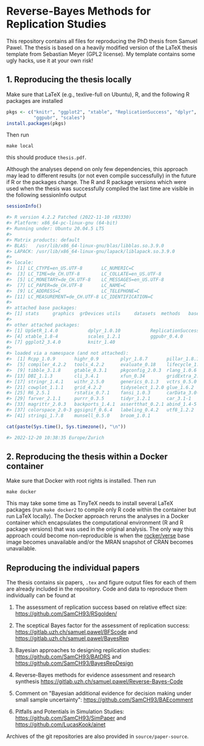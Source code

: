 # Reverse-Bayes Methods for Replication Studies

This repository contains all files for reproducing the PhD thesis from Samuel
Pawel. The thesis is based on a heavily modified version of the LaTeX thesis
template from Sebastian Meyer (GPL2 license). My template contains some ugly
hacks, use it at your own risk!


## 1. Reproducing the thesis locally

Make sure that LaTeX (e.g., texlive-full on Ubuntu), R, and the following R
packages are installed

```r
pkgs <- c("knitr", "ggplot2", "xtable", "ReplicationSuccess", "dplyr", "UpSetR",
          "ggpubr", "scales")
install.packages(pkgs)
```

Then run 

```
make local
```

this should produce `thesis.pdf`. 


Although the analyses depend on only few dependencies, this approach may lead to
different results (or not even compile successfully) in the future if R or the
packages change. The R and R package versions which were used when the thesis
was successfully compiled the last time are visible in the following sessionInfo
output

```r
sessionInfo()

#> R version 4.2.2 Patched (2022-11-10 r83330)
#> Platform: x86_64-pc-linux-gnu (64-bit)
#> Running under: Ubuntu 20.04.5 LTS
#> 
#> Matrix products: default
#> BLAS:   /usr/lib/x86_64-linux-gnu/blas/libblas.so.3.9.0
#> LAPACK: /usr/lib/x86_64-linux-gnu/lapack/liblapack.so.3.9.0
#> 
#> locale:
#>  [1] LC_CTYPE=en_US.UTF-8       LC_NUMERIC=C              
#>  [3] LC_TIME=de_CH.UTF-8        LC_COLLATE=en_US.UTF-8    
#>  [5] LC_MONETARY=de_CH.UTF-8    LC_MESSAGES=en_US.UTF-8   
#>  [7] LC_PAPER=de_CH.UTF-8       LC_NAME=C                 
#>  [9] LC_ADDRESS=C               LC_TELEPHONE=C            
#> [11] LC_MEASUREMENT=de_CH.UTF-8 LC_IDENTIFICATION=C       
#> 
#> attached base packages:
#> [1] stats     graphics  grDevices utils     datasets  methods   base     
#> 
#> other attached packages:
#> [1] UpSetR_1.4.0           dplyr_1.0.10           ReplicationSuccess_1.2
#> [4] xtable_1.8-4           scales_1.2.1           ggpubr_0.4.0          
#> [7] ggplot2_3.4.0          knitr_1.40            
#> 
#> loaded via a namespace (and not attached):
#>  [1] Rcpp_1.0.9       highr_0.9        plyr_1.8.7       pillar_1.8.1    
#>  [5] compiler_4.2.2   tools_4.2.2      evaluate_0.18    lifecycle_1.0.3 
#>  [9] tibble_3.1.8     gtable_0.3.1     pkgconfig_2.0.3  rlang_1.0.6     
#> [13] DBI_1.1.3        cli_3.4.1        xfun_0.34        gridExtra_2.3   
#> [17] stringr_1.4.1    withr_2.5.0      generics_0.1.3   vctrs_0.5.0     
#> [21] cowplot_1.1.1    grid_4.2.2       tidyselect_1.2.0 glue_1.6.2      
#> [25] R6_2.5.1         rstatix_0.7.1    fansi_1.0.3      carData_3.0-5   
#> [29] farver_2.1.1     purrr_0.3.5      tidyr_1.2.1      car_3.1-1       
#> [33] magrittr_2.0.3   backports_1.4.1  assertthat_0.2.1 abind_1.4-5     
#> [37] colorspace_2.0-3 ggsignif_0.6.4   labeling_0.4.2   utf8_1.2.2      
#> [41] stringi_1.7.8    munsell_0.5.0    broom_1.0.1 

cat(paste(Sys.time(), Sys.timezone(), "\n"))

#> 2022-12-20 10:38:35 Europe/Zurich
```


## 2. Reproducing the thesis within a Docker container

Make sure that Docker with root rights is installed. Then run

```
make docker
```

This may take some time as TinyTeX needs to install several LaTeX packages (run
`make docker2` to compile only R code within the container but run LaTeX
locally). The Docker approach reruns the analyses in a Docker container which
encapsulates the computational environment (R and R package versions) that was
used in the original analysis. The only way this approach could become
non-reproducible is when the
[rocker/verse](https://hub.docker.com/r/rocker/verse/tags) base image becomes
unavailable and/or the MRAN snapshot of CRAN becomes unavailable.

## Reproducing the individual papers

The thesis contains six papers, `.tex` and figure output files for each of them
are already included in the repository. Code and data to reproduce them
individually can be found at

1) The assessment of replication success based on relative effect size:
<https://github.com/SamCH93/RSgolden/>

2) The sceptical Bayes factor for the assessment of replication success:
<https://gitlab.uzh.ch/samuel.pawel/BFScode> and
<https://gitlab.uzh.ch/samuel.pawel/BayesRep>

3) Bayesian approaches to designing replication studies:
<https://github.com/SamCH93/BAtDRS> and
<https://github.com/SamCH93/BayesRepDesign>

4) Reverse-Bayes methods for evidence assessment and research synthesis
<https://gitlab.uzh.ch/samuel.pawel/Reverse-Bayes-Code>

5) Comment on "Bayesian additional evidence for decision making under small
sample uncertainty": <https://github.com/SamCH93/BAEcomment>

6) Pitfalls and Potentials in Simulation Studies:
<https://github.com/SamCH93/SimPaper> and <https://github.com/LucasKook/ainet>

Archives of the git repositories are also provided in `source/paper-source`.
